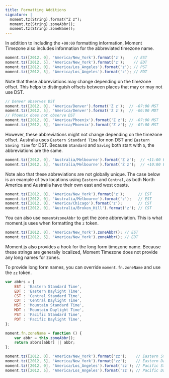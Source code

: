 ```yaml
---
title: Formatting Additions
signature: |
  moment.tz(String).format("Z z");
  moment.tz(String).zoneAbbr();
  moment.tz(String).zoneName();
---
```



In addition to including the `+00:00` formatting information, Moment Timezone also
includes information for the abbreviated timezone name.

```js
moment.tz([2012, 0], 'America/New_York').format('z');    // EST
moment.tz([2012, 5], 'America/New_York').format('z');    // EDT
moment.tz([2012, 0], 'America/Los_Angeles').format('z'); // PST
moment.tz([2012, 5], 'America/Los_Angeles').format('z'); // PDT
```

Note that these abbreviations may change depending on the timezone offset. This helps to
distinguish offsets between places that may or may not use DST.

```js
// Denver observes DST
moment.tz([2012, 0], 'America/Denver').format('Z z');  // -07:00 MST
moment.tz([2012, 5], 'America/Denver').format('Z z');  // -06:00 MDT
// Phoenix does not observe DST
moment.tz([2012, 0], 'America/Phoenix').format('Z z'); // -07:00 MST
moment.tz([2012, 5], 'America/Phoenix').format('Z z'); // -07:00 MST
```

However, these abbreviations might not change depending on the timezone offset.
Australia uses `Eastern Standard Time` for non DST and `Eastern Saving Time` for DST.
Because `Standard` and `Saving` both start with `S`, the abbreviations are the same.

```js
moment.tz([2012, 0], 'Australia/Melbourne').format('Z z');  // +11:00 EST
moment.tz([2012, 5], 'Australia/Melbourne').format('Z z');  // +10:00 EST
```

Note also that these abbreviations are not globally unique. The case below is an
example of two locations using `Eastern` and `Central`, as both North America and
Australia have their own east and west coasts.

```js
moment.tz([2012, 0], 'America/New_York').format('z');      // EST
moment.tz([2012, 0], 'Australia/Melbourne').format('z');   // EST
moment.tz([2012, 0], 'America/Chicago').format('z');       // CST
moment.tz([2012, 0], 'Australia/Broken_Hill').format('z'); // CST
```

You can also use `moment#zoneAbbr` to get the zone abbreviation. This is what
moment.js uses when formatting the `z` token.

```js
moment.tz([2012, 0], 'America/New_York').zoneAbbr(); // EST
moment.tz([2012, 5], 'America/New_York').zoneAbbr(); // EDT
```

Moment.js also provides a hook for the long form timezone name. Because these strings
are generally localized, Moment Timezone does not provide any long names for zones.

To provide long form names, you can override `moment.fn.zoneName` and use the `zz` token.

```js
var abbrs = {
    EST : 'Eastern Standard Time',
    EDT : 'Eastern Daylight Time',
    CST : 'Central Standard Time',
    CDT : 'Central Daylight Time',
    MST : 'Mountain Standard Time',
    MDT : 'Mountain Daylight Time',
    PST : 'Pacific Standard Time',
    PDT : 'Pacific Daylight Time',
};

moment.fn.zoneName = function () {
    var abbr = this.zoneAbbr();
    return abbrs[abbr] || abbr;
};

moment.tz([2012, 0], 'America/New_York').format('zz');    // Eastern Standard Time
moment.tz([2012, 5], 'America/New_York').format('zz');    // Eastern Daylight Time
moment.tz([2012, 0], 'America/Los_Angeles').format('zz'); // Pacific Standard Time
moment.tz([2012, 5], 'America/Los_Angeles').format('zz'); // Pacific Daylight Time
```
















